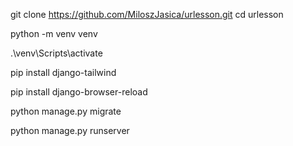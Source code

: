 git clone https://github.com/MiloszJasica/urlesson.git
cd urlesson

python -m venv venv    

.\venv\Scripts\activate

pip install django-tailwind   

pip install django-browser-reload

python manage.py migrate

python manage.py runserver      
